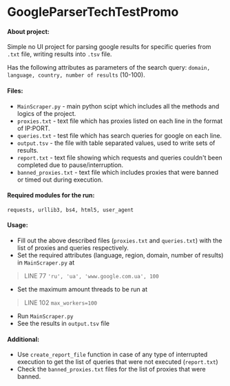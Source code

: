 # GoogleParserTechTestPromo 

#### About project:
  Simple no UI project for parsing google results for specific queries from `.txt` file, writing results into `.tsv` file.
  
  Has the following attributes as parameters of the search query:
  `domain, language, country, number of results` (10-100).
  
#### Files:
  - `MainScraper.py` - main python scipt which includes all the methods and logics of the project.
  - `proxies.txt` - text file which has proxies listed on each line in the format of IP:PORT.
  - `queries.txt` - test file which has search queries for google on each line.
  - `output.tsv` - the file with table separated values, used to write sets of results.
  - `report.txt` - text file showing which requests and queries couldn't been completed due to pause/interruption.
  - `banned_proxies.txt` - text file which includes proxies that were banned or timed out during execution.
  
#### Required modules for the run: 
  `requests, urllib3, bs4, html5, user_agent`

#### Usage:
  - Fill out the above described files (`proxies.txt` and `queries.txt`) with the list of proxies and queries respectively.
  - Set the required attributes (language, region, domain, number of results) in `MainScraper.py` at
  > LINE 77 `'ru', 'ua', 'www.google.com.ua', 100`
  - Set the maximum amount threads to be run at
  > LINE 102 `max_workers=100`
  - Run `MainScraper.py`
  - See the results in `output.tsv` file
  
#### Additional:
  - Use `create_report_file` function in case of any type of interrupted execution to get the list of queries that were not executed (`report.txt`)
  - Check the `banned_proxies.txt` files for the list of proxies that were banned.
